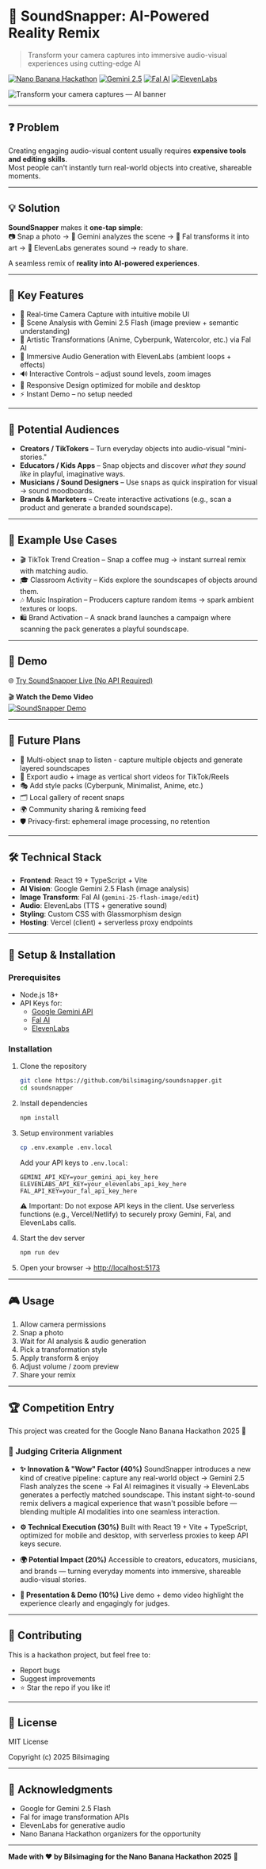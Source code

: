 # 🎵 SoundSnapper: AI-Powered Reality Remix

> Transform your camera captures into immersive audio-visual experiences using cutting-edge AI

[![Nano Banana Hackathon](https://img.shields.io/badge/Nano%20Banana-Hackathon%202025-yellow)](https://www.kaggle.com/competitions/banana/) [![Gemini 2.5](https://img.shields.io/badge/Powered%20by-Gemini%202.5%20Flash-blue)](https://ai.google.dev/) [![Fal AI](https://img.shields.io/badge/Transforms%20with-Fal%20AI-purple)](https://fal.ai/) [![ElevenLabs](https://img.shields.io/badge/Audio%20by-ElevenLabs-green)](https://elevenlabs.io/)

![Transform your camera captures — AI banner](cover_banner.png)

---

## ❓ Problem

Creating engaging audio-visual content usually requires **expensive tools and editing skills**.  
Most people can't instantly turn real-world objects into creative, shareable moments.

---

## 💡 Solution

**SoundSnapper** makes it **one-tap simple**:  
📷 Snap a photo → 🧠 Gemini analyzes the scene → 🎨 Fal transforms it into art → 🎵 ElevenLabs generates sound → ready to share.  

A seamless remix of **reality into AI-powered experiences**.

---

## 🌟 Key Features

- 📸 Real-time Camera Capture with intuitive mobile UI  
- 🤖 Scene Analysis with Gemini 2.5 Flash (image preview + semantic understanding)  
- 🎨 Artistic Transformations (Anime, Cyberpunk, Watercolor, etc.) via Fal AI  
- 🎵 Immersive Audio Generation with ElevenLabs (ambient loops + effects)  
- 🔊 Interactive Controls – adjust sound levels, zoom images  
- 📱 Responsive Design optimized for mobile and desktop  
- ⚡ Instant Demo – no setup needed  

---

## 🎯 Potential Audiences

- **Creators / TikTokers** – Turn everyday objects into audio-visual "mini-stories."  
- **Educators / Kids Apps** – Snap objects and discover *what they sound like* in playful, imaginative ways.  
- **Musicians / Sound Designers** – Use snaps as quick inspiration for visual → sound moodboards.  
- **Brands & Marketers** – Create interactive activations (e.g., scan a product and generate a branded soundscape).  

---

## 🚀 Example Use Cases

- 🎬 TikTok Trend Creation – Snap a coffee mug → instant surreal remix with matching audio.  
- 🎓 Classroom Activity – Kids explore the soundscapes of objects around them.  
- 🎶 Music Inspiration – Producers capture random items → spark ambient textures or loops.  
- 🛍 Brand Activation – A snack brand launches a campaign where scanning the pack generates a playful soundscape.  

---

## 🎥 Demo

🌐 [Try SoundSnapper Live (No API Required)](https://soundsnapper.vercel.app/)  

🎬 **Watch the Demo Video**  
[![SoundSnapper Demo](https://img.youtube.com/vi/MwVpIdp3tdI/0.jpg)](https://youtu.be/MwVpIdp3tdI)

---

## 🔮 Future Plans
- 🎯 Multi-object snap to listen - capture multiple objects and generate layered soundscapes  
- 📱 Export audio + image as vertical short videos for TikTok/Reels  
- 🎭 Add style packs (Cyberpunk, Minimalist, Anime, etc.)  
- 🗂 Local gallery of recent snaps  
- 🌍 Community sharing & remixing feed  
- 🛡 Privacy-first: ephemeral image processing, no retention  


---

## 🛠 Technical Stack

- **Frontend**: React 19 + TypeScript + Vite  
- **AI Vision**: Google Gemini 2.5 Flash (image analysis)  
- **Image Transform**: Fal AI (`gemini-25-flash-image/edit`)  
- **Audio**: ElevenLabs (TTS + generative sound)  
- **Styling**: Custom CSS with Glassmorphism design  
- **Hosting**: Vercel (client) + serverless proxy endpoints  

---

## 🔧 Setup & Installation

### Prerequisites
- Node.js 18+  
- API Keys for:
  - [Google Gemini API](https://ai.google.dev/)  
  - [Fal AI](https://fal.ai/)  
  - [ElevenLabs](https://elevenlabs.io/)  

### Installation

1. Clone the repository
   ```bash
   git clone https://github.com/bilsimaging/soundsnapper.git
   cd soundsnapper
   ```

2. Install dependencies
   ```bash
   npm install
   ```

3. Setup environment variables
   ```bash
   cp .env.example .env.local
   ```
   
   Add your API keys to `.env.local`:
   ```env
   GEMINI_API_KEY=your_gemini_api_key_here
   ELEVENLABS_API_KEY=your_elevenlabs_api_key_here
   FAL_API_KEY=your_fal_api_key_here
   ```
   
   ⚠️ Important: Do not expose API keys in the client.
   Use serverless functions (e.g., Vercel/Netlify) to securely proxy Gemini, Fal, and ElevenLabs calls.

4. Start the dev server
   ```bash
   npm run dev
   ```

5. Open your browser → [http://localhost:5173](http://localhost:5173)

---

## 🎮 Usage

1. Allow camera permissions
2. Snap a photo
3. Wait for AI analysis & audio generation
4. Pick a transformation style
5. Apply transform & enjoy
6. Adjust volume / zoom preview
7. Share your remix

---

## 🏆 Competition Entry

This project was created for the Google Nano Banana Hackathon 2025 🍌

### 🔑 Judging Criteria Alignment

* **✨ Innovation & "Wow" Factor (40%)**
  SoundSnapper introduces a new kind of creative pipeline: capture any real-world object → Gemini 2.5 Flash analyzes the scene → Fal AI reimagines it visually → ElevenLabs generates a perfectly matched soundscape.
  This instant sight-to-sound remix delivers a magical experience that wasn't possible before — blending multiple AI modalities into one seamless interaction.

* **⚙️ Technical Execution (30%)**
  Built with React 19 + Vite + TypeScript, optimized for mobile and desktop, with serverless proxies to keep API keys secure.

* **🌍 Potential Impact (20%)**
  Accessible to creators, educators, musicians, and brands — turning everyday moments into immersive, shareable audio-visual stories.

* **🎥 Presentation & Demo (10%)**
  Live demo + demo video highlight the experience clearly and engagingly for judges.

---

## 🤝 Contributing

This is a hackathon project, but feel free to:

* Report bugs
* Suggest improvements
* ⭐ Star the repo if you like it!

---

## 📄 License

MIT License 

Copyright (c) 2025 Bilsimaging

---

## 🙏 Acknowledgments

* Google for Gemini 2.5 Flash
* Fal for image transformation APIs
* ElevenLabs for generative audio
* Nano Banana Hackathon organizers for the opportunity

---

**Made with ❤️ by Bilsimaging for the Nano Banana Hackathon 2025** 🍌
